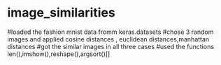 # image_similarities
#loaded the fashion mnist data fromm keras.datasets
#chose 3 random images and applied cosine distances , euclidean distances,manhattan distances
#got the similar images in all three cases
#used the functions len(),imshow(),reshape(),argsort()[]
